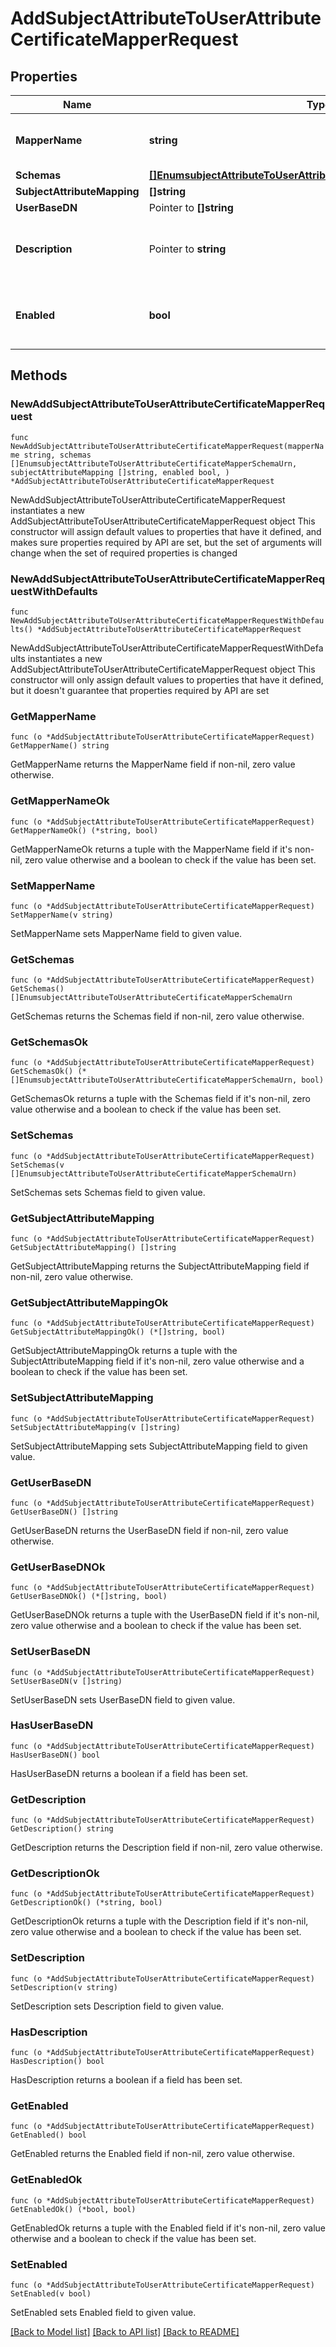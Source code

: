 # AddSubjectAttributeToUserAttributeCertificateMapperRequest

## Properties

Name | Type | Description | Notes
------------ | ------------- | ------------- | -------------
**MapperName** | **string** | Name of the new Certificate Mapper | 
**Schemas** | [**[]EnumsubjectAttributeToUserAttributeCertificateMapperSchemaUrn**](EnumsubjectAttributeToUserAttributeCertificateMapperSchemaUrn.md) |  | 
**SubjectAttributeMapping** | **[]string** |  | 
**UserBaseDN** | Pointer to **[]string** |  | [optional] 
**Description** | Pointer to **string** | A description for this Certificate Mapper | [optional] 
**Enabled** | **bool** | Indicates whether the Certificate Mapper is enabled. | 

## Methods

### NewAddSubjectAttributeToUserAttributeCertificateMapperRequest

`func NewAddSubjectAttributeToUserAttributeCertificateMapperRequest(mapperName string, schemas []EnumsubjectAttributeToUserAttributeCertificateMapperSchemaUrn, subjectAttributeMapping []string, enabled bool, ) *AddSubjectAttributeToUserAttributeCertificateMapperRequest`

NewAddSubjectAttributeToUserAttributeCertificateMapperRequest instantiates a new AddSubjectAttributeToUserAttributeCertificateMapperRequest object
This constructor will assign default values to properties that have it defined,
and makes sure properties required by API are set, but the set of arguments
will change when the set of required properties is changed

### NewAddSubjectAttributeToUserAttributeCertificateMapperRequestWithDefaults

`func NewAddSubjectAttributeToUserAttributeCertificateMapperRequestWithDefaults() *AddSubjectAttributeToUserAttributeCertificateMapperRequest`

NewAddSubjectAttributeToUserAttributeCertificateMapperRequestWithDefaults instantiates a new AddSubjectAttributeToUserAttributeCertificateMapperRequest object
This constructor will only assign default values to properties that have it defined,
but it doesn't guarantee that properties required by API are set

### GetMapperName

`func (o *AddSubjectAttributeToUserAttributeCertificateMapperRequest) GetMapperName() string`

GetMapperName returns the MapperName field if non-nil, zero value otherwise.

### GetMapperNameOk

`func (o *AddSubjectAttributeToUserAttributeCertificateMapperRequest) GetMapperNameOk() (*string, bool)`

GetMapperNameOk returns a tuple with the MapperName field if it's non-nil, zero value otherwise
and a boolean to check if the value has been set.

### SetMapperName

`func (o *AddSubjectAttributeToUserAttributeCertificateMapperRequest) SetMapperName(v string)`

SetMapperName sets MapperName field to given value.


### GetSchemas

`func (o *AddSubjectAttributeToUserAttributeCertificateMapperRequest) GetSchemas() []EnumsubjectAttributeToUserAttributeCertificateMapperSchemaUrn`

GetSchemas returns the Schemas field if non-nil, zero value otherwise.

### GetSchemasOk

`func (o *AddSubjectAttributeToUserAttributeCertificateMapperRequest) GetSchemasOk() (*[]EnumsubjectAttributeToUserAttributeCertificateMapperSchemaUrn, bool)`

GetSchemasOk returns a tuple with the Schemas field if it's non-nil, zero value otherwise
and a boolean to check if the value has been set.

### SetSchemas

`func (o *AddSubjectAttributeToUserAttributeCertificateMapperRequest) SetSchemas(v []EnumsubjectAttributeToUserAttributeCertificateMapperSchemaUrn)`

SetSchemas sets Schemas field to given value.


### GetSubjectAttributeMapping

`func (o *AddSubjectAttributeToUserAttributeCertificateMapperRequest) GetSubjectAttributeMapping() []string`

GetSubjectAttributeMapping returns the SubjectAttributeMapping field if non-nil, zero value otherwise.

### GetSubjectAttributeMappingOk

`func (o *AddSubjectAttributeToUserAttributeCertificateMapperRequest) GetSubjectAttributeMappingOk() (*[]string, bool)`

GetSubjectAttributeMappingOk returns a tuple with the SubjectAttributeMapping field if it's non-nil, zero value otherwise
and a boolean to check if the value has been set.

### SetSubjectAttributeMapping

`func (o *AddSubjectAttributeToUserAttributeCertificateMapperRequest) SetSubjectAttributeMapping(v []string)`

SetSubjectAttributeMapping sets SubjectAttributeMapping field to given value.


### GetUserBaseDN

`func (o *AddSubjectAttributeToUserAttributeCertificateMapperRequest) GetUserBaseDN() []string`

GetUserBaseDN returns the UserBaseDN field if non-nil, zero value otherwise.

### GetUserBaseDNOk

`func (o *AddSubjectAttributeToUserAttributeCertificateMapperRequest) GetUserBaseDNOk() (*[]string, bool)`

GetUserBaseDNOk returns a tuple with the UserBaseDN field if it's non-nil, zero value otherwise
and a boolean to check if the value has been set.

### SetUserBaseDN

`func (o *AddSubjectAttributeToUserAttributeCertificateMapperRequest) SetUserBaseDN(v []string)`

SetUserBaseDN sets UserBaseDN field to given value.

### HasUserBaseDN

`func (o *AddSubjectAttributeToUserAttributeCertificateMapperRequest) HasUserBaseDN() bool`

HasUserBaseDN returns a boolean if a field has been set.

### GetDescription

`func (o *AddSubjectAttributeToUserAttributeCertificateMapperRequest) GetDescription() string`

GetDescription returns the Description field if non-nil, zero value otherwise.

### GetDescriptionOk

`func (o *AddSubjectAttributeToUserAttributeCertificateMapperRequest) GetDescriptionOk() (*string, bool)`

GetDescriptionOk returns a tuple with the Description field if it's non-nil, zero value otherwise
and a boolean to check if the value has been set.

### SetDescription

`func (o *AddSubjectAttributeToUserAttributeCertificateMapperRequest) SetDescription(v string)`

SetDescription sets Description field to given value.

### HasDescription

`func (o *AddSubjectAttributeToUserAttributeCertificateMapperRequest) HasDescription() bool`

HasDescription returns a boolean if a field has been set.

### GetEnabled

`func (o *AddSubjectAttributeToUserAttributeCertificateMapperRequest) GetEnabled() bool`

GetEnabled returns the Enabled field if non-nil, zero value otherwise.

### GetEnabledOk

`func (o *AddSubjectAttributeToUserAttributeCertificateMapperRequest) GetEnabledOk() (*bool, bool)`

GetEnabledOk returns a tuple with the Enabled field if it's non-nil, zero value otherwise
and a boolean to check if the value has been set.

### SetEnabled

`func (o *AddSubjectAttributeToUserAttributeCertificateMapperRequest) SetEnabled(v bool)`

SetEnabled sets Enabled field to given value.



[[Back to Model list]](../README.md#documentation-for-models) [[Back to API list]](../README.md#documentation-for-api-endpoints) [[Back to README]](../README.md)


